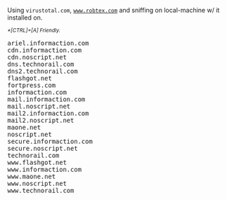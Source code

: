 Using <code>virustotal.com</code>, <code>www.robtex.com</code> and sniffing on local-machine w/ it installed on.
<!--more-->


<sup><em>*[CTRL]+[A] Friendly.</em></sup>
<pre>
ariel.informaction.com
cdn.informaction.com
cdn.noscript.net
dns.technorail.com
dns2.technorail.com
flashgot.net
fortpress.com
informaction.com
mail.informaction.com
mail.noscript.net
mail2.informaction.com
mail2.noscript.net
maone.net
noscript.net
secure.informaction.com
secure.noscript.net
technorail.com
www.flashgot.net
www.informaction.com
www.maone.net
www.noscript.net
www.technorail.com
</pre>